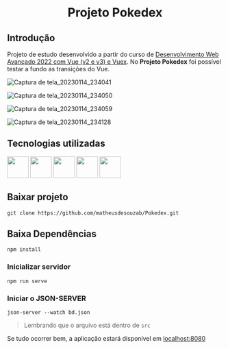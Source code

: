 <h1 align="center">
  <p align="center">Projeto Pokedex</p>
</h1>

## Introdução

Projeto de estudo desenvolvido a partir do curso de [Desenvolvimento Web Avançado 2022 com Vue (v2 e v3) e Vuex](https://www.udemy.com/course/desenvolvimento-web-avancado-com-vue-strapi-vuex-e-vuetify/). No **Projeto Pokedex** foi possível testar a fundo as transições do Vue.

![Captura de tela_20230114_234041](https://user-images.githubusercontent.com/60266964/212520164-58ae72e1-7b91-45e6-89d3-9e3f2ef3c92d.png)

![Captura de tela_20230114_234050](https://user-images.githubusercontent.com/60266964/212520177-2af9821c-025c-4222-ba42-7b274669d332.png)

![Captura de tela_20230114_234059](https://user-images.githubusercontent.com/60266964/212520182-b34f90ad-f72c-43c2-a094-32f36ba0ff03.png)

![Captura de tela_20230114_234128](https://user-images.githubusercontent.com/60266964/212520184-10117fc4-98c2-4c96-98b3-6fd67867133b.png)

## Tecnologias utilizadas

<div style="display: inline_block">
    <img src="https://user-images.githubusercontent.com/60266964/204157235-0ad813df-82db-4233-8bd3-32daa6387634.png" width="50" height="50"/>
    <img src="https://user-images.githubusercontent.com/60266964/204157268-687424c0-0504-42a4-89da-d0c8d30c5f86.png" width="50" height="50"/>
    <img src="https://user-images.githubusercontent.com/60266964/204157283-b894f930-e87a-49bf-86b1-07a8e125cfe4.png" width="50" height="50" />
    <img src="https://user-images.githubusercontent.com/60266964/204157322-af427fa7-6a39-4f41-a721-47a165c41fe7.png" width="50" height="50" />
    <img src="https://user-images.githubusercontent.com/60266964/204157341-f1bb413e-ca6b-421d-bbf3-64d19a9d3869.png" width="50" height="50" /> </div>
    
## Baixar projeto

```
git clone https://github.com/matheusdesouzab/Pokedex.git
```

## Baixa Dependências
```
npm install
```

### Inicializar servidor
```
npm run serve
```

### Iniciar o JSON-SERVER
```
json-server --watch bd.json
```

> Lembrando que o arquivo está dentro de `src`

Se tudo ocorrer bem, a aplicação estará disponível em [localhost:8080](http://localhost:8080)
